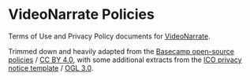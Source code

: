 # VideoNarrate Policies

Terms of Use and Privacy Policy documents for [VideoNarrate](https://www.videonarrate.com).

Trimmed down and heavily adapted from the [Basecamp open-source policies](https://github.com/basecamp/policies) / [CC BY 4.0](https://creativecommons.org/licenses/by/4.0/), with some additional extracts from the [ICO privacy notice template](https://ico.org.uk/for-organisations/make-your-own-privacy-notice/) / [OGL 3.0](https://www.nationalarchives.gov.uk/doc/open-government-licence/version/3/).
